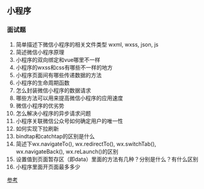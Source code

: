## 小程序

### 面试题

1. 简单描述下微信小程序的相关文件类型
wxml, wxss, json, js
2. 简述微信小程序原理
3. 小程序的双向绑定和vue哪里不一样
4. 小程序的wxss和css有哪些不一样的地方
5. 小程序页面间有哪些传递数据的方法
6. 小程序的生命周期函数
7. 怎么封装微信小程序的数据请求
8. 哪些方法可以用来提高微信小程序的应用速度
9. 微信小程序的优劣势
10. 怎么解决小程序的异步请求问题
11. 小程序关联微信公众号如何确定用户的唯一性
12. 如何实现下拉刷新
13. bindtap和catchtap的区别是什么
14. 简述下wx.navigateTo(), wx.redirectTo(), wx.switchTab(), wx.navigateBack(), wx.reLaunch()的区别
15. 设置值到页面暂存区（即data）里面的方法有几种？分别是什么？有什么区别
16. 小程序里面开页面最多多少


[参考](https://github.com/ltadpoles/web-document/tree/master/Other)
